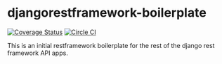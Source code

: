 # djangorestframework-boilerplate
[![Coverage Status](https://img.shields.io/coveralls/jaarce/djangorestframework-boilerplate.svg)](https://coveralls.io/r/jaarce/djangorestframework-boilerplate)
[![Circle CI](https://circleci.com/gh/jaarce/djangorestframework-boilerplate.svg?style=svg)](https://circleci.com/gh/jaarce/djangorestframework-boilerplate)

This is an initial restframework boilerplate for the rest of the django rest framework API apps.
